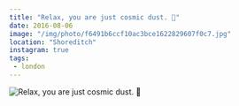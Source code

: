 ```yaml
---
title: "Relax, you are just cosmic dust. 💫"
date: 2016-08-06
image: "/img/photo/f6491b6ccf10ac3bce1622829607f0c7.jpg"
location: "Shoreditch"
instagram: true
tags:
 - london
---
```


![Relax, you are just cosmic dust. 💫](/img/photo/f6491b6ccf10ac3bce1622829607f0c7.jpg)
